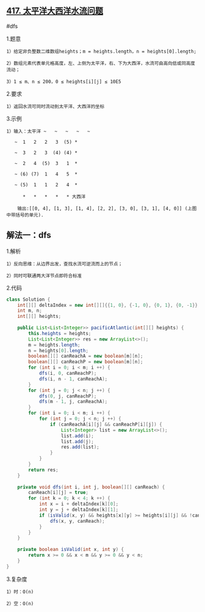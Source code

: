 ## [417. 太平洋大西洋水流问题]()

#dfs

1.题意

    1）给定非负整数二维数组heights；m = heights.length，n = heights[0].length;

    2）数组元素代表单元格高度，左、上侧为太平洋，右、下为大西洋，水流可由高向低或同高度流动；

    3）1 ≤ m、n ≤ 200，0 ≤ heights[i][j] ≤ 10E5

2.要求

    1）返回水流可同时流动到太平洋、大西洋的坐标

3.示例

    1）输入：太平洋 ~   ~   ~   ~   ~ 

       ~  1   2   2   3  (5) *

       ~  3   2   3  (4) (4) *

       ~  2   4  (5)  3   1  *

       ~ (6) (7)  1   4   5  *

       ~ (5)  1   1   2   4  *

          *   *   *   *   * 大西洋

        输出:[[0, 4], [1, 3], [1, 4], [2, 2], [3, 0], [3, 1], [4, 0]] (上图中带括号的单元).


## 解法一：dfs

1.解析

    1）反向思维：从边界出发，查找水流可逆流而上的节点；

    2）同时可联通两大洋节点即符合标准

2.代码
```java
class Solution {
    int[][] deltaIndex = new int[][]{{1, 0}, {-1, 0}, {0, 1}, {0, -1}};
    int m, n;
    int[][] heights;
    
    public List<List<Integer>> pacificAtlantic(int[][] heights) {
        this.heights = heights;
        List<List<Integer>> res = new ArrayList<>();
        m = heights.length;
        n = heights[0].length;
        boolean[][] canReachA = new boolean[m][n];
        boolean[][] canReachP = new boolean[m][n];
        for (int i = 0; i < m; i ++) {
            dfs(i, 0, canReachP);
            dfs(i, n - 1, canReachA);
        }
        for (int j = 0; j < n; j ++) {
            dfs(0, j, canReachP);
            dfs(m - 1, j, canReachA);
        }
        for (int i = 0; i < m; i ++) {
            for (int j = 0; j < n; j ++) {
                if (canReachA[i][j] && canReachP[i][j]) {
                    List<Integer> list = new ArrayList<>();
                    list.add(i);
                    list.add(j);
                    res.add(list);
                }
            }
        }
        return res;
    }
    
    private void dfs(int i, int j, boolean[][] canReach) {
        canReach[i][j] = true;
        for (int k = 0; k < 4; k ++) {
            int x = i + deltaIndex[k][0];
            int y = j + deltaIndex[k][1];
            if (isValid(x, y) && heights[x][y] >= heights[i][j] && !canReach[x][y]) {
                dfs(x, y, canReach);
            }
        }
    }
    
    private boolean isValid(int x, int y) {
        return x >= 0 && x < m && y >= 0 && y < n;
    }
}

```


3.复杂度

    1）时：O(n)

    2）空：O(n)